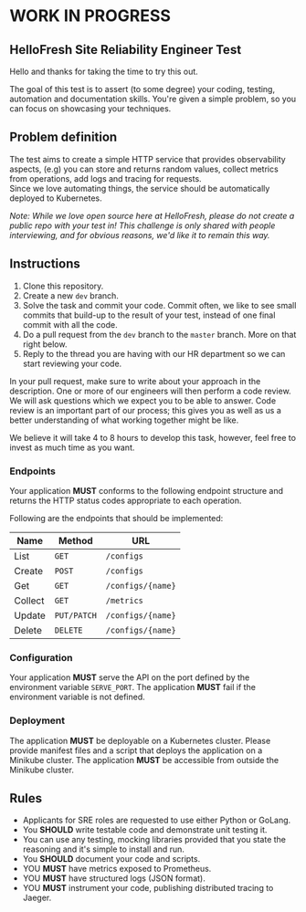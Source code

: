 # WORK IN PROGRESS #

## HelloFresh Site Reliability Engineer Test

Hello and thanks for taking the time to try this out.

The goal of this test is to assert (to some degree) your coding, testing, automation and documentation skills. You're given a simple problem, so you can focus on showcasing your techniques.

## Problem definition

The test aims to create a simple HTTP service that provides observability aspects, (e.g) you can store and returns random values, collect metrics from operations, add logs and tracing for requests.  
Since we love automating things, the service should be automatically deployed to Kubernetes.

_Note: While we love open source here at HelloFresh, please do not create a public repo with your test in! This challenge is only shared with people interviewing, and for obvious reasons, we'd like it to remain this way._

## Instructions

1. Clone this repository.
2. Create a new `dev` branch.
3. Solve the task and commit your code. Commit often, we like to see small commits that build-up to the result of your test, instead of one final commit with all the code.
4. Do a pull request from the `dev` branch to the `master` branch. More on that right below.
5. Reply to the thread you are having with our HR department so we can start reviewing your code.

In your pull request, make sure to write about your approach in the description. One or more of our engineers will then perform a code review.
We will ask questions which we expect you to be able to answer. Code review is an important part of our process;
this gives you as well as us a better understanding of what working together might be like.

We believe it will take 4 to 8 hours to develop this task, however, feel free to invest as much time as you want.

### Endpoints

Your application **MUST** conforms to the following endpoint structure and returns the HTTP status codes appropriate to each operation.

Following are the endpoints that should be implemented:

| Name   | Method      | URL
| ---    | ---         | ---
| List   | `GET`       | `/configs`
| Create | `POST`      | `/configs`
| Get    | `GET`       | `/configs/{name}`
| Collect| `GET`       | `/metrics`
| Update | `PUT/PATCH` | `/configs/{name}`
| Delete | `DELETE`    | `/configs/{name}`


### Configuration

Your application **MUST** serve the API on the port defined by the environment variable `SERVE_PORT`.
The application **MUST** fail if the environment variable is not defined.

### Deployment

The application **MUST** be deployable on a Kubernetes cluster. Please provide manifest files and a script that deploys the application on a Minikube cluster.
The application **MUST** be accessible from outside the Minikube cluster.

## Rules

-  Applicants for SRE roles are requested to use either Python or GoLang.
- You **SHOULD** write testable code and demonstrate unit testing it.
- You can use any testing, mocking libraries provided that you state the reasoning and it's simple to install and run.
- You **SHOULD** document your code and scripts.
- YOU **MUST** have metrics exposed to Prometheus. 
- YOU **MUST** have structured logs (JSON format). 
- YOU **MUST** instrument your code, publishing distributed tracing to Jaeger. 
